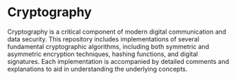 # Cryptography
Cryptography is a critical component of modern digital communication and data security. This repository includes implementations of several fundamental cryptographic algorithms, including both symmetric and asymmetric encryption techniques, hashing functions, and digital signatures. Each implementation is accompanied by detailed comments and explanations to aid in understanding the underlying concepts.
